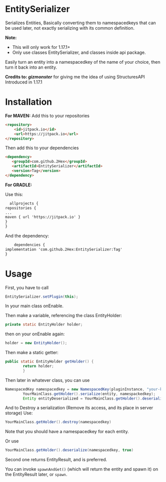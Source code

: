 # EntitySerializer
Serializes Entities, Basically converting them to namespacedkeys that can be used later, not exactly serializing with its common definition.

**Note:**
- This will only work for 1.17.1+
- Only use classes EntitySerializer, and classes inside api package.

Easily turn an entity into a namespacedkey of the name of your choice, then turn it back into an entity.

**Credits to: _gizmonster_** for giving me the idea of using StructuresAPI Introduced in 1.17.1

# Installation
**For MAVEN:**
Add this to your repositories
```HTML
<repository>
    <id>jitpack.io</id>
    <url>https://jitpack.io</url>
</repository>
```

Then add this to your dependencies
 ```HTML
<dependency>
    <groupId>com.github.2Hex</groupId>
    <artifactId>EntitySerializer</artifactId>
    <version>Tag</version>
</dependency>
```

**For GRADLE:**

Use this:

  ```HTML
	allprojects {
repositories {
...
maven { url 'https://jitpack.io' }
}
}
```
And the dependency:

```HTML
	dependencies {
implementation 'com.github.2Hex:EntitySerializer:Tag'
}
```

# Usage

First, you have to call
```Java
EntitySerializer.setPlugin(this);
```
In your main class onEnable.

Then make a variable, referencing the class EntityHolder:

```Java
private static EntityHolder holder;
```

then on your onEnable again:

```Java
holder = new EntityHolder();
```

Then make a static getter:

```Java
public static EntityHolder getHolder() {
        return holder;
        }
```
Then later in whatever class, you can use
```Java
NamespacedKey namespacedkey = new NamespacedKey(pluginInstance, "your-key-here");
        YourMainClass.getHolder().serialize(entity, namespackedkey);
        Entity entityDeserialized = YourMainClass.getHolder().deserialize(namespacedkey);
```

And to Destroy a serialization (Remove its access, and its place in server storage) Use:
```Java
YourMainClass.getHolder().destroy(namespacedkey)
```
Note that you should have a namespacedkey for each entity.

Or use
```Java
YourMainClass.getHolder().deserialize(namespacedkey, true)
```

Second one returns EntityResult, and is preferred.

You can invoke `spawnAndGet()` (which will return the entity and spawn it) on the EntityResult later, or `spawn`.


